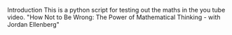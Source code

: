 Introduction
This is a python script for testing out the maths in the you tube video. "How Not to Be Wrong: The Power of Mathematical Thinking - with Jordan Ellenberg"
